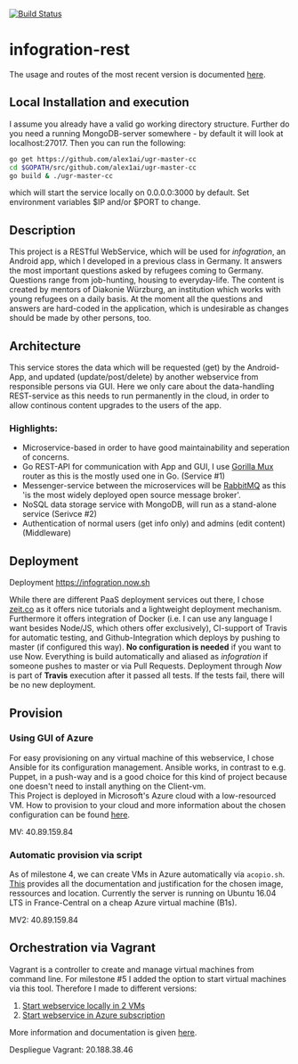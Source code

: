[![Build Status](https://travis-ci.org/alex1ai/ugr-master-cc.svg?branch=master)](https://travis-ci.org/alex1ai/ugr-master-cc)

# infogration-rest

The usage and routes of the most recent version is documented [here](https://github.com/alex1ai/ugr-master-cc/blob/gh-pages/usage.md).

## Local Installation and execution

I assume you already have a valid go working directory structure. 
Further do you need a running MongoDB-server somewhere - by default it will look at localhost:27017.
Then you can run the following:
```bash
go get https://github.com/alex1ai/ugr-master-cc
cd $GOPATH/src/github.com/alex1ai/ugr-master-cc
go build & ./ugr-master-cc
```
which will start the service locally on 0.0.0.0:3000 by default. Set environment variables $IP and/or $PORT to change.

## Description

This project is a RESTful WebService, which will be used for _infogration_, an Android app, which I developed in a previous class in Germany.
It answers the most important questions asked by refugees coming to Germany. Questions range from job-hunting, housing to everyday-life. The content is created by mentors of Diakonie Würzburg, an institution which works with young refugees on a daily basis.
At the moment all the questions and answers are hard-coded in the application, which is undesirable as changes should be made by other persons, too. 

## Architecture

This service stores the data which will be requested (get) by the Android-App, and updated (update/post/delete) by another webservice from responsible persons via GUI. Here we only care about the data-handling REST-service as this needs to run permanently in the cloud, in order to allow continous content upgrades to the users of the app.

### Highlights:
- Microservice-based in order to have good maintainability and seperation of concerns.
- Go REST-API for communication with App and GUI, I use [Gorilla Mux](https://github.com/gorilla/mux) router as this is the mostly used one in Go. (Service #1)
- Messenger-service between the microservices will be [RabbitMQ](https://github.com/streadway/amqp) as this 'is the most widely deployed open source message broker'.
- NoSQL data storage service with MongoDB, will run as a stand-alone service (Serivce #2)
- Authentication of normal users (get info only) and admins (edit content) (Middleware)

## Deployment
Deployment https://infogration.now.sh

While there are different PaaS deployment services out there, I chose [zeit.co](https://zeit.co/) as it offers nice tutorials and a lightweight deployment mechanism. Furthermore it offers integration of Docker (i.e. I can use any language I want besides Node/JS, which others offer exclusively), CI-support of Travis for automatic testing, and Github-Integration which deploys by pushing to master (if configured this way). 
**No configuration is needed** if you want to use Now. Everything is build automatically and aliased as _infogration_ if someone pushes to master or via Pull Requests. 
Deployment through _Now_ is part of **Travis** execution after it passed all tests. If the tests fail, there will be no new deployment.

## Provision

### Using GUI of Azure

For easy provisioning on any virtual machine of this webservice, I chose Ansible for its configuration management. Ansible works, in contrast to e.g. Puppet, in a push-way and is a good choice for this kind of project because one doesn't need to install anything on the Client-vm.   
This Project is deployed in Microsoft's Azure cloud with a low-resourced VM. 
How to provision to your cloud and more information about the chosen configuration can be found [here](https://github.com/alex1ai/ugr-master-cc/blob/gh-pages/provision.md). 

MV: 40.89.159.84

### Automatic provision via script

As of milestone 4, we can create VMs in Azure automatically via `acopio.sh`. [This](https://github.com/alex1ai/ugr-master-cc/blob/gh-pages/cli-provisioning.md) provides all the documentation and justification for the chosen image, ressources and location. Currently the server is running on Ubuntu 16.04 LTS in France-Central on a cheap Azure virtual machine (B1s).

MV2: 40.89.159.84

## Orchestration via Vagrant

Vagrant is a controller to create and manage virtual machines from command line. For milestone #5 I added the option to start virtual machines via this tool. Therefore I made to different versions:

  1. [Start webservice locally in 2 VMs](./orquestacion/local/Vagrantfile)
  2. [Start webservice in Azure subscription](./orquestacion/Vagrantfile)
  
More information and documentation is given [here](https://github.com/alex1ai/ugr-master-cc/blob/gh-pages/vagrant_provision.md).

Despliegue Vagrant: 20.188.38.46
